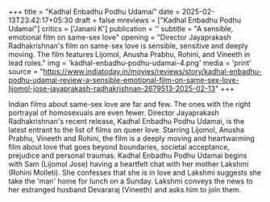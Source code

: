 +++
title = "Kadhal Enbadhu Podhu Udamai"
date = 2025-02-13T23:42:17+05:30
draft = false
mreviews = ["Kadhal Enbadhu Podhu Udamai"]
critics = ['Janani K']
publication = ''
subtitle = "A sensible, emotional film on same-sex love"
opening = "Director Jayaprakash Radhakrishnan's film on same-sex love is sensible, sensitive and deeply moving. The film features Lijomol, Anusha Prabhu, Rohini, and Vineeth in lead roles."
img = 'kadhal-enbadhu-podhu-udamai-4.png'
media = 'print'
source = "https://www.indiatoday.in/movies/reviews/story/kadhal-enbadhu-podhu-udamai-review-a-sensible-emotional-film-on-same-sex-love-lijomol-jose-jayaprakash-radhakrishnan-2679513-2025-02-13"
+++

Indian films about same-sex love are far and few. The ones with the right portrayal of homosexuals are even fewer. Director Jayaprakash Radhakrishnan's recent release, Kadhal Enbadhu Podhu Udamai, is the latest entrant to the list of films on queer love. Starring Lijomol, Anusha Prabhu, Vineeth and Rohini, the film is a deeply moving and heartwarming film about love that goes beyond boundaries, societal acceptance, prejudice and personal traumas. Kadhal Enbadhu Podhu Udamai begins with Sam (Lijomol Jose) having a heartfelt chat with her mother Lakshmi (Rohini Molleti). She confesses that she is in love and Lakshmi suggests she take the 'man' home for lunch on a Sunday. Lakshmi conveys the news to her estranged husband Devararaj (Vineeth) and asks him to join them.
